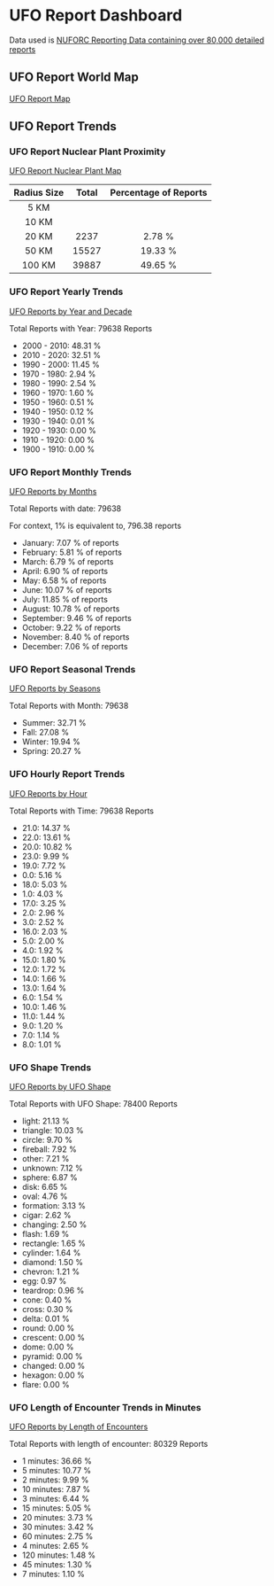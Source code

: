 # UFO Report Dashboard

Data used is [NUFORC Reporting Data containing over 80,000 detailed reports](https://www.kaggle.com/NUFORC/ufo-sightings)

## UFO Report World Map
[UFO Report Map](https://8codebuff8.github.io/UFO-Report-Dashboard/html/world_map.html)

## UFO Report Trends

### UFO Report Nuclear Plant Proximity
[UFO Report Nuclear Plant Map](https://8codebuff8.github.io/UFO-Report-Dashboard/html/world_map_with_nuclear.html)

| Radius Size   |      Total      |  Percentage of Reports |
|:----------:|:-------------:|:------:|
| 5 KM |   |  |
| 10 KM |     |  |
| 20 KM | 2237 | 2.78 % |
| 50 KM |  15527 | 19.33 % |
| 100 KM | 39887 | 49.65 % |


### UFO Report Yearly Trends
[UFO Reports by Year and Decade](https://8codebuff8.github.io/UFO-Report-Dashboard/html/years.html)

Total Reports with Year: 79638 Reports

* 2000 - 2010:  48.31 %
* 2010 - 2020:  32.51 %
* 1990 - 2000:  11.45 %
* 1970 - 1980:  2.94 %
* 1980 - 1990:  2.54 %
* 1960 - 1970:  1.60 %
* 1950 - 1960:  0.51 %
* 1940 - 1950:  0.12 %
* 1930 - 1940:  0.01 %
* 1920 - 1930:  0.00 %
* 1910 - 1920:  0.00 %
* 1900 - 1910:  0.00 %

### UFO Report Monthly Trends
[UFO Reports by Months](https://8codebuff8.github.io/UFO-Report-Dashboard/html/months.html)

Total Reports with date:  79638

For context, 1% is equivalent to, 796.38 reports

* January: 7.07 % of reports
* February: 5.81 % of reports
* March: 6.79 % of reports
* April: 6.90 % of reports
* May: 6.58 % of reports
* June: 10.07 % of reports
* July: 11.85 % of reports
* August: 10.78 % of reports
* September: 9.46 % of reports
* October: 9.22 % of reports
* November: 8.40 % of reports
* December: 7.06 % of reports

### UFO Report Seasonal Trends
[UFO Reports by Seasons](https://8codebuff8.github.io/UFO-Report-Dashboard/html/seasons.html)

Total Reports with Month: 79638

* Summer:  32.71 %
* Fall:  27.08 %
* Winter:  19.94 %
* Spring:  20.27 %

### UFO Hourly Report Trends
[UFO Reports by Hour](https://8codebuff8.github.io/UFO-Report-Dashboard/html/hours.html)

Total Reports with Time: 79638 Reports

* 21.0: 14.37 %
* 22.0: 13.61 %
* 20.0: 10.82 %
* 23.0: 9.99 %
* 19.0: 7.72 %
* 0.0: 5.16 %
* 18.0: 5.03 %
* 1.0: 4.03 %
* 17.0: 3.25 %
* 2.0: 2.96 %
* 3.0: 2.52 %
* 16.0: 2.03 %
* 5.0: 2.00 %
* 4.0: 1.92 %
* 15.0: 1.80 %
* 12.0: 1.72 %
* 14.0: 1.66 %
* 13.0: 1.64 %
* 6.0: 1.54 %
* 10.0: 1.46 %
* 11.0: 1.44 %
* 9.0: 1.20 %
* 7.0: 1.14 %
* 8.0: 1.01 %

### UFO Shape Trends
[UFO Reports by UFO Shape](https://8codebuff8.github.io/UFO-Report-Dashboard/html/shapes.html)

Total Reports with UFO Shape: 78400 Reports

* light: 21.13 %
* triangle: 10.03 %
* circle: 9.70 %
* fireball: 7.92 %
* other: 7.21 %
* unknown: 7.12 %
* sphere: 6.87 %
* disk: 6.65 %
* oval: 4.76 %
* formation: 3.13 %
* cigar: 2.62 %
* changing: 2.50 %
* flash: 1.69 %
* rectangle: 1.65 %
* cylinder: 1.64 %
* diamond: 1.50 %
* chevron: 1.21 %
* egg: 0.97 %
* teardrop: 0.96 %
* cone: 0.40 %
* cross: 0.30 %
* delta: 0.01 %
* round: 0.00 %
* crescent: 0.00 %
* dome: 0.00 %
* pyramid: 0.00 %
* changed: 0.00 %
* hexagon: 0.00 %
* flare: 0.00 %

### UFO Length of Encounter Trends in Minutes
[UFO Reports by Length of Encounters](https://8codebuff8.github.io/UFO-Report-Dashboard/html/encounter_lengths.html)

Total Reports with length of encounter: 80329 Reports

* 1 minutes: 36.66 %
* 5 minutes: 10.77 %
* 2 minutes: 9.99 %
* 10 minutes: 7.87 %
* 3 minutes: 6.44 %
* 15 minutes: 5.05 %
* 20 minutes: 3.73 %
* 30 minutes: 3.42 %
* 60 minutes: 2.75 %
* 4 minutes: 2.65 %
* 120 minutes: 1.48 %
* 45 minutes: 1.30 %
* 7 minutes: 1.10 %

